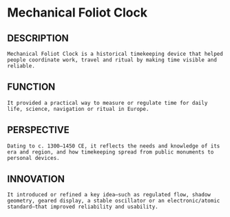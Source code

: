 ---
---
# Mechanical Foliot Clock

## DESCRIPTION
    Mechanical Foliot Clock is a historical timekeeping device that helped people coordinate work, travel and ritual by making time visible and reliable.

## FUNCTION
    It provided a practical way to measure or regulate time for daily life, science, navigation or ritual in Europe.

## PERSPECTIVE
    Dating to c. 1300–1450 CE, it reflects the needs and knowledge of its era and region, and how timekeeping spread from public monuments to personal devices.

## INNOVATION
    It introduced or refined a key idea—such as regulated flow, shadow geometry, geared display, a stable oscillator or an electronic/atomic standard—that improved reliability and usability.
